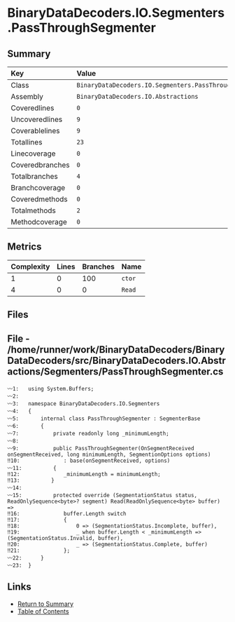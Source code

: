 ﻿# BinaryDataDecoders.IO.Segmenters.PassThroughSegmenter

## Summary

| Key             | Value                                                   |
| :-------------- | :------------------------------------------------------ |
| Class           | `BinaryDataDecoders.IO.Segmenters.PassThroughSegmenter` |
| Assembly        | `BinaryDataDecoders.IO.Abstractions`                    |
| Coveredlines    | `0`                                                     |
| Uncoveredlines  | `9`                                                     |
| Coverablelines  | `9`                                                     |
| Totallines      | `23`                                                    |
| Linecoverage    | `0`                                                     |
| Coveredbranches | `0`                                                     |
| Totalbranches   | `4`                                                     |
| Branchcoverage  | `0`                                                     |
| Coveredmethods  | `0`                                                     |
| Totalmethods    | `2`                                                     |
| Methodcoverage  | `0`                                                     |

## Metrics

| Complexity | Lines | Branches | Name    |
| :--------- | :---- | :------- | :------ |
| 1          | 0     | 100      | `ctor`  |
| 4          | 0     | 0        | `Read`  |

## Files

## File - /home/runner/work/BinaryDataDecoders/BinaryDataDecoders/src/BinaryDataDecoders.IO.Abstractions/Segmenters/PassThroughSegmenter.cs

```CSharp
〰1:   using System.Buffers;
〰2:   
〰3:   namespace BinaryDataDecoders.IO.Segmenters
〰4:   {
〰5:       internal class PassThroughSegmenter : SegmenterBase
〰6:       {
〰7:           private readonly long _minimumLength;
〰8:   
〰9:           public PassThroughSegmenter(OnSegmentReceived onSegmentReceived, long minimumLength, SegmentionOptions options)
‼10:              : base(onSegmentReceived, options)
〰11:          {
‼12:              _minimumLength = minimumLength;
‼13:          }
〰14:  
〰15:          protected override (SegmentationStatus status, ReadOnlySequence<byte>? segment) Read(ReadOnlySequence<byte> buffer) =>
‼16:              buffer.Length switch
‼17:              {
‼18:                  0 => (SegmentationStatus.Incomplete, buffer),
‼19:                  _ when buffer.Length < _minimumLength => (SegmentationStatus.Invalid, buffer),
‼20:                  _ => (SegmentationStatus.Complete, buffer)
‼21:              };
〰22:      }
〰23:  }
```

## Links

* [Return to Summary](Summary.md)
* [Table of Contents](../TOC.md)

